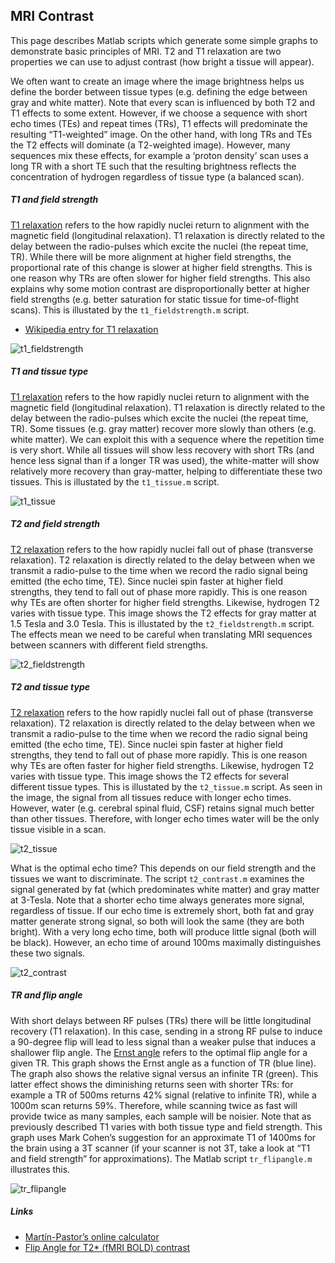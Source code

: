 ## MRI Contrast

This page describes Matlab scripts which generate some simple graphs to demonstrate basic principles of MRI. T2 and T1 relaxation are two properties we can use to adjust contrast (how bright a tissue will appear). 

We often want to create an image where the image brightness helps us define the border between tissue types (e.g. defining the edge between gray and white matter). Note that every scan is influenced by both T2 and T1 effects to some extent. However, if we choose a sequence with short echo times (TEs) and repeat times (TRs), T1 effects will predominate the resulting “T1-weighted” image. On the other hand, with long TRs and TEs the T2 effects will dominate (a T2-weighted image). However, many sequences mix these effects, for example a ‘proton density’ scan uses a long TR with a short TE such that the resulting brightness reflects the concentration of hydrogen regardless of tissue type (a balanced scan).


##### T1 and field strength

[T1 relaxation](https://en.wikipedia.org/wiki/Spin-lattice_relaxation_time) refers to the how rapidly nuclei return to alignment with the magnetic field (longitudinal relaxation). T1 relaxation is directly related to the delay between the radio-pulses which excite the nuclei (the repeat time, TR). While there will be more alignment at higher field strengths, the proportional rate of this change is slower at higher field strengths. This is one reason why TRs are often slower for higher field strengths. This also explains why some motion contrast are disproportionally better at higher field strengths (e.g. better saturation for static tissue for time-of-flight scans). This is illustated by the `t1_fieldstrength.m` script.

 - [Wikipedia entry for T1 relaxation](https://en.wikipedia.org/wiki/Spin-lattice_relaxation_time) 

![t1_fieldstrength](t1_fieldstrength.png)

##### T1 and tissue type

[T1 relaxation](https://en.wikipedia.org/wiki/Spin-lattice_relaxation_time) refers to the how rapidly nuclei return to alignment with the magnetic field (longitudinal relaxation). T1 relaxation is directly related to the delay between the radio-pulses which excite the nuclei (the repeat time, TR). Some tissues (e.g. gray matter) recover more slowly than others (e.g. white matter). We can exploit this with a sequence where the repetition time is very short. While all tissues will show less recovery with short TRs (and hence less signal than if a longer TR was used), the white-matter will show relatively more recovery than gray-matter, helping to differentiate these two tissues. This is illustated by the `t1_tissue.m` script.

![t1_tissue](t1_tissue.png)

#####  T2 and  field strength

[T2 relaxation](https://en.wikipedia.org/wiki/Relaxation_(NMR)#T2) refers to the how rapidly nuclei fall out of phase (transverse relaxation). T2 relaxation is directly related to the delay between when we transmit a radio-pulse to the time when we record the radio signal being emitted (the echo time, TE). Since nuclei spin faster at higher field strengths, they tend to fall out of phase more rapidly. This is one reason why TEs are often shorter for higher field strengths. Likewise, hydrogen T2 varies with tissue type. This image shows the T2 effects for gray matter at 1.5 Tesla and 3.0 Tesla. This is illustated by the `t2_fieldstrength.m` script. The effects mean we need to be careful when translating MRI sequences between scanners with different field strengths.

![t2_fieldstrength](t2_fieldstrength.png)

#####  T2 and tissue type

[T2 relaxation](https://en.wikipedia.org/wiki/Relaxation_(NMR)#T2) refers to the how rapidly nuclei fall out of phase (transverse relaxation). T2 relaxation is directly related to the delay between when we transmit a radio-pulse to the time when we record the radio signal being emitted (the echo time, TE). Since nuclei spin faster at higher field strengths, they tend to fall out of phase more rapidly. This is one reason why TEs are often faster for higher field strengths. Likewise, hydrogen T2 varies with tissue type. This image shows the T2 effects for several different tissue types. This is illustated by the `t2_tissue.m` script. As seen in the image, the signal from all tissues reduce with longer echo times. However, water (e.g. cerebral spinal fluid, CSF) retains signal much better than other tissues. Therefore, with longer echo times water will be the only tissue visible in a scan.

![t2_tissue](t2_tissue.png)

What is the optimal echo time? This depends on our field strength and the tissues we want to discriminate. The script `t2_contrast.m` examines the signal generated by fat (which predominates white matter) and gray matter at 3-Tesla. Note that a shorter echo time always generates more signal, regardless of tissue. If our echo time is extremely short, both fat and gray matter generate strong signal, so both will look the same (they are both bright). With a very long echo time, both will produce little signal (both will be black). However, an echo time of around 100ms maximally distinguishes these two signals.

![t2_contrast](t2_contrast.png)

##### TR and flip angle

With short delays between RF pulses (TRs) there will be little longitudinal recovery (T1 relaxation). In this case, sending in a strong RF pulse to induce a 90-degree flip will lead to less signal than a weaker pulse that induces a shallower flip angle. The [Ernst angle](https://en.wikipedia.org/wiki/Ernst_angle) refers to the optimal flip angle for a given TR. This graph shows the Ernst angle as a function of TR (blue line). The graph also shows the relative signal versus an infinite TR (green). This latter effect shows the diminishing returns seen with shorter TRs: for example a TR of 500ms returns 42% signal (relative to infinite TR), while a 1000m scan returns 59%. Therefore, while scanning twice as fast will provide twice as many samples, each sample will be noisier. Note that as previously described T1 varies with both tissue type and field strength. This graph uses Mark Cohen’s suggestion for an approximate T1 of 1400ms for the brain using a 3T scanner (if your scanner is not 3T, take a look at “T1 and field strength” for approximations). The Matlab script `tr_flipangle.m` illustrates this.

![tr_flipangle](tr_flipangle.png)

##### Links


 - [Martín-Pastor’s online calculator](https://www.mritoolbox.com/ErnstAngle.html) 
 - [Flip Angle for T2* (fMRI BOLD) contrast](https://pubmed.ncbi.nlm.nih.gov/21073963)